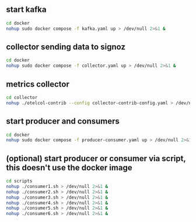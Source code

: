 ## start kafka
```bash
cd docker
nohup sudo docker compose -f kafka.yaml up > /dev/null 2>&1 &
```
## collector sending data to signoz
```bash
cd docker
nohup sudo docker compose -f collector.yaml up > /dev/null 2>&1 &
```

## metrics collector
```bash
cd collector
nohup ./otelcol-contrib --config collector-contrib-config.yaml > /dev/null 2>&1 & 
```

## start producer and consumers
```bash
cd docker
nohup sudo docker compose -f producer-consumer.yaml up > /dev/null 2>&1 &
```

## (optional) start producer or consumer via script, this doesn't use the docker image
```bash
cd scripts
nohup ./consumer1.sh > /dev/null 2>&1 &
nohup ./consumer2.sh > /dev/null 2>&1 &
nohup ./consumer3.sh > /dev/null 2>&1 &
nohup ./consumer4.sh > /dev/null 2>&1 &
nohup ./consumer5.sh > /dev/null 2>&1 &
nohup ./consumer6.sh > /dev/null 2>&1 &
```